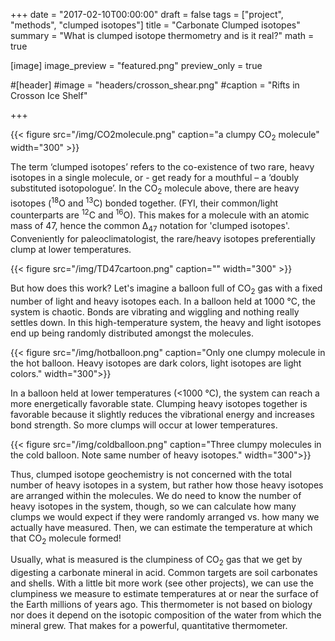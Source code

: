 +++
date = "2017-02-10T00:00:00"
draft = false
tags = ["project", "methods", "clumped isotopes"]
title = "Carbonate Clumped isotopes"
summary = "What is clumped isotope thermometry and is it real?"
math = true

[image]
image_preview = "featured.png"
preview_only = true

#[header]
#image = "headers/crosson_shear.png"
#caption = "Rifts in Crosson Ice Shelf"

+++


{{< figure src="/img/CO2molecule.png" caption="a clumpy CO<sub>2</sub> molecule" width="300" >}}

The term ‘clumped isotopes’ refers to the co-existence of two rare, heavy isotopes in a single molecule, or - get ready for a mouthful – a ‘doubly substituted isotopologue’. In the CO<sub>2</sub> molecule above, there are heavy isotopes (<sup>18</sup>O and <sup>13</sup>C) bonded together. (FYI, their common/light counterparts are <sup>12</sup>C and <sup>16</sup>O). This makes for a molecule with an atomic mass of 47, hence the common ∆<sub>47</sub> notation for 'clumped isotopes'. Conveniently for paleoclimatologist, the rare/heavy isotopes preferentially clump at lower temperatures.

{{< figure src="/img/TD47cartoon.png" caption="" width="300" >}}


But how does this work? Let's imagine a balloon full of CO<sub>2</sub> gas with a fixed number of light and heavy isotopes each. In a balloon held at 1000 °C, the system is chaotic. Bonds are vibrating and wiggling and nothing really settles down. In this high-temperature system, the heavy and light isotopes end up being randomly distributed amongst the molecules.

{{< figure src="/img/hotballoon.png" caption="Only one clumpy molecule in the hot balloon. Heavy isotopes are dark colors, light isotopes are light colors." width="300">}}

In a balloon held at lower temperatures (<1000 °C), the system can reach a more energetically favorable state. Clumping heavy isotopes together is favorable because it slightly reduces the vibrational energy and increases bond strength. So more clumps will occur at lower temperatures. 

{{< figure src="/img/coldballoon.png" caption="Three clumpy molecules in the cold balloon. Note same number of heavy isotopes." width="300">}}

Thus, clumped isotope geochemistry is not concerned with the total number of heavy isotopes in a system, but rather how those heavy isotopes are arranged within the molecules. We do need to know the number of heavy isotopes in the system, though, so we can calculate how many clumps we would expect if they were randomly arranged vs. how many we actually have measured. Then, we can estimate the temperature at which that CO<sub>2</sub> molecule formed!


Usually, what is measured is the clumpiness of CO<sub>2</sub> gas that we get by digesting a carbonate mineral in acid. Common targets are soil carbonates and shells. With a little bit more work (see other projects), we can use the clumpiness we measure to estimate temperatures at or near the surface of the Earth millions of years ago. This thermometer is not based on biology nor does it depend on the isotopic composition of the water from which the mineral grew. That makes for a powerful, quantitative thermometer.




